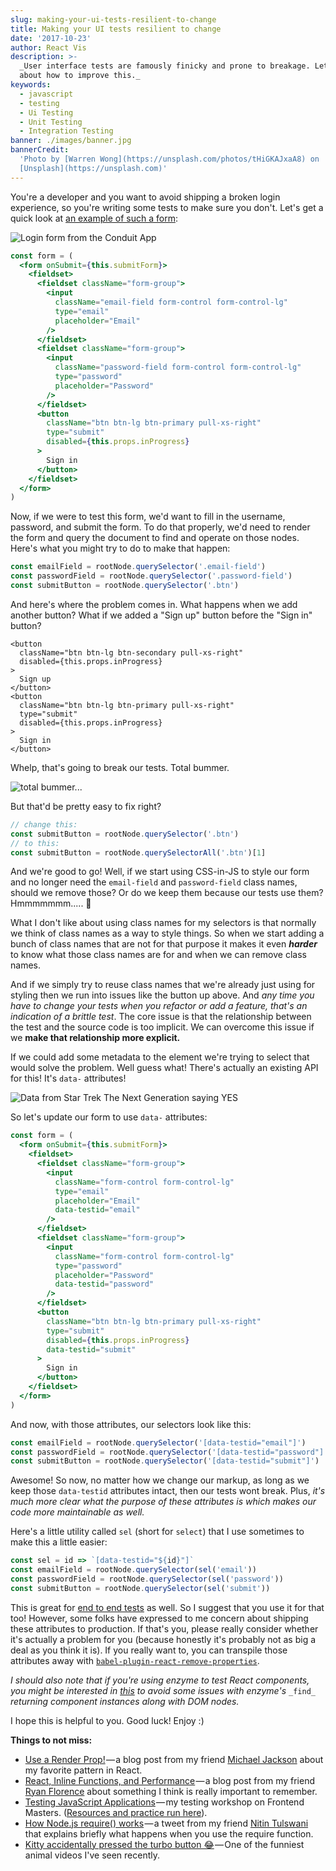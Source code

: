 ```yaml
---
slug: making-your-ui-tests-resilient-to-change
title: Making your UI tests resilient to change
date: '2017-10-23'
author: React Vis
description: >-
  _User interface tests are famously finicky and prone to breakage. Let's talk
  about how to improve this._
keywords:
  - javascript
  - testing
  - Ui Testing
  - Unit Testing
  - Integration Testing
banner: ./images/banner.jpg
bannerCredit:
  'Photo by [Warren Wong](https://unsplash.com/photos/tHiGKAJxaA8) on
  [Unsplash](https://unsplash.com)'
---
```


You're a developer and you want to avoid shipping a broken login experience, so
you're writing some tests to make sure you don't. Let's get a quick look at
[an example of such a form](https://github.com/react-vis/testing-workshop/blob/1938d6fc2048e55362679905f700f938a3b497c4/client/src/screens/login.js#L50-L82):

![Login form from the Conduit App](./images/0.png)

```jsx
const form = (
  <form onSubmit={this.submitForm}>
    <fieldset>
      <fieldset className="form-group">
        <input
          className="email-field form-control form-control-lg"
          type="email"
          placeholder="Email"
        />
      </fieldset>
      <fieldset className="form-group">
        <input
          className="password-field form-control form-control-lg"
          type="password"
          placeholder="Password"
        />
      </fieldset>
      <button
        className="btn btn-lg btn-primary pull-xs-right"
        type="submit"
        disabled={this.props.inProgress}
      >
        Sign in
      </button>
    </fieldset>
  </form>
)
```

Now, if we were to test this form, we'd want to fill in the username, password,
and submit the form. To do that properly, we'd need to render the form and query
the document to find and operate on those nodes. Here's what you might try to do
to make that happen:

```js
const emailField = rootNode.querySelector('.email-field')
const passwordField = rootNode.querySelector('.password-field')
const submitButton = rootNode.querySelector('.btn')
```

And here's where the problem comes in. What happens when we add another button?
What if we added a "Sign up" button before the "Sign in" button?

```
<button
  className="btn btn-lg btn-secondary pull-xs-right"
  disabled={this.props.inProgress}
>
  Sign up
</button>
<button
  className="btn btn-lg btn-primary pull-xs-right"
  type="submit"
  disabled={this.props.inProgress}
>
  Sign in
</button>
```

Whelp, that's going to break our tests. Total bummer.

![total bummer...](./images/1.gif)

But that'd be pretty easy to fix right?

```js
// change this:
const submitButton = rootNode.querySelector('.btn')
// to this:
const submitButton = rootNode.querySelectorAll('.btn')[1]
```

And we're good to go! Well, if we start using CSS-in-JS to style our form and no
longer need the `email-field` and `password-field` class names, should we remove
those? Or do we keep them because our tests use them? Hmmmmmmm..... 🤔

What I don't like about using class names for my selectors is that normally we
think of class names as a way to style things. So when we start adding a bunch
of class names that are not for that purpose it makes it even **_harder_** to
know what those class names are for and when we can remove class names.

And if we simply try to reuse class names that we're already just using for
styling then we run into issues like the button up above. And _any time you have
to change your tests when you refactor or add a feature, that's an indication of
a brittle test_. The core issue is that the relationship between the test and
the source code is too implicit. We can overcome this issue if we **make that
relationship more explicit.**

If we could add some metadata to the element we're trying to select that would
solve the problem. Well guess what! There's actually an existing API for this!
It's `data-` attributes!

![Data from Star Trek The Next Generation saying YES](./images/2.gif)

So let's update our form to use `data-` attributes:

```jsx
const form = (
  <form onSubmit={this.submitForm}>
    <fieldset>
      <fieldset className="form-group">
        <input
          className="form-control form-control-lg"
          type="email"
          placeholder="Email"
          data-testid="email"
        />
      </fieldset>
      <fieldset className="form-group">
        <input
          className="form-control form-control-lg"
          type="password"
          placeholder="Password"
          data-testid="password"
        />
      </fieldset>
      <button
        className="btn btn-lg btn-primary pull-xs-right"
        type="submit"
        disabled={this.props.inProgress}
        data-testid="submit"
      >
        Sign in
      </button>
    </fieldset>
  </form>
)
```

And now, with those attributes, our selectors look like this:

```js
const emailField = rootNode.querySelector('[data-testid="email"]')
const passwordField = rootNode.querySelector('[data-testid="password"]')
const submitButton = rootNode.querySelector('[data-testid="submit"]')
```

Awesome! So now, no matter how we change our markup, as long as we keep those
`data-testid` attributes intact, then our tests wont break. Plus, _it's much
more clear what the purpose of these attributes is which makes our code more
maintainable as well._

Here's a little utility called `sel` (short for `select`) that I use sometimes
to make this a little easier:

```js
const sel = id => `[data-testid="${id}"]`
const emailField = rootNode.querySelector(sel('email'))
const passwordField = rootNode.querySelector(sel('password'))
const submitButton = rootNode.querySelector(sel('submit'))
```

This is great for
[end to end tests](https://github.com/react-vis/testing-workshop/blob/1938d6fc2048e55362679905f700f938a3b497c4/cypress/e2e/post_spec.js)
as well. So I suggest that you use it for that too! However, some folks have
expressed to me concern about shipping these attributes to production. If that's
you, please really consider whether it's actually a problem for you (because
honestly it's probably not as big a deal as you think it is). If you really want
to, you can transpile those attributes away with
[`babel-plugin-react-remove-properties`](https://www.npmjs.com/package/babel-plugin-react-remove-properties).

_I should also note that if you're using enzyme to test React components, you
might be interested in_ [_this_](https://github.com/react-vis/enzyme-sel) _to
avoid some issues with enzyme's_ `_find_` _returning component instances along
with DOM nodes._

I hope this is helpful to you. Good luck! Enjoy :)

**Things to not miss:**

- [Use a Render Prop!](https://cdb.reacttraining.com/use-a-render-prop-50de598f11ce) — a
  blog post from my friend [Michael Jackson](https://twitter.com/mjackson) about
  my favorite pattern in React.
- [React, Inline Functions, and Performance](https://cdb.reacttraining.com/react-inline-functions-and-performance-bdff784f5578) — a
  blog post from my friend [Ryan Florence](https://twitter.com/ryanflorence)
  about something I think is really important to remember.
- [Testing JavaScript Applications](https://frontendmasters.com/courses/testing-javascript) — my
  testing workshop on Frontend Masters.
  ([Resources and practice run here](/workshops/#testing-javascript-applications)).
- [How Node.js require() works](https://twitter.com/NTulswani/status/916961093280456705) — a
  tweet from my friend [Nitin Tulswani](https://twitter.com/NTulswani) that
  explains briefly what happens when you use the require function.
- [Kitty accidentally pressed the turbo button 😂](https://twitter.com/AMAZlNGNATURE/status/916203902596296704) — One
  of the funniest animal videos I've seen recently.
